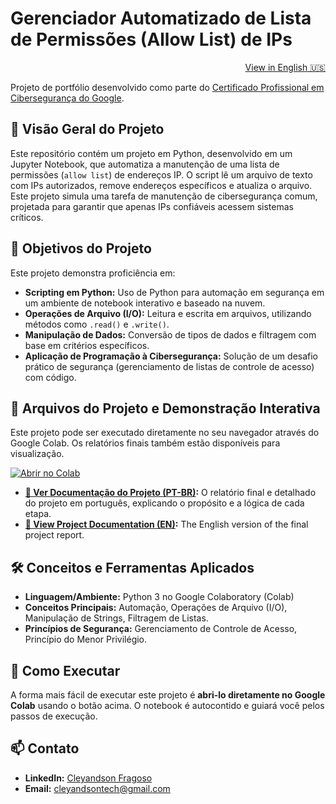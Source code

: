# Gerenciador Automatizado de Lista de Permissões (Allow List) de IPs
<p align="right">
  <a href="./README.md">View in English 🇺🇸</a>
</p>

Projeto de portfólio desenvolvido como parte do <a href="https://www.coursera.org/google-certificates/cybersecurity-certificate">Certificado Profissional em Cibersegurança do Google</a>.

## 📝 Visão Geral do Projeto

Este repositório contém um projeto em Python, desenvolvido em um Jupyter Notebook, que automatiza a manutenção de uma lista de permissões (`allow list`) de endereços IP. O script lê um arquivo de texto com IPs autorizados, remove endereços específicos e atualiza o arquivo. Este projeto simula uma tarefa de manutenção de cibersegurança comum, projetada para garantir que apenas IPs confiáveis acessem sistemas críticos.

## 🎯 Objetivos do Projeto

Este projeto demonstra proficiência em:
* **Scripting em Python:** Uso de Python para automação em segurança em um ambiente de notebook interativo e baseado na nuvem.
* **Operações de Arquivo (I/O):** Leitura e escrita em arquivos, utilizando métodos como `.read()` e `.write()`.
* **Manipulação de Dados:** Conversão de tipos de dados e filtragem com base em critérios específicos.
* **Aplicação de Programação à Cibersegurança:** Solução de um desafio prático de segurança (gerenciamento de listas de controle de acesso) com código.

## 📂 Arquivos do Projeto e Demonstração Interativa

Este projeto pode ser executado diretamente no seu navegador através do Google Colab. Os relatórios finais também estão disponíveis para visualização.

<a href="https://colab.research.google.com/drive/15vci17sYq9Xw19Rj6onUgwv9G1PjBUAm?usp=sharing" target="_blank">
  <img src="https://colab.research.google.com/assets/colab-badge.svg" alt="Abrir no Colab"/>
</a>

* **[📄 Ver Documentação do Projeto (PT-BR)](https://github.com/cleyandson/security-automation-ip-allowlist/blob/090eaf4056c46f0282c01a46244a8883983b58d8/Documents/%5BEN%5D%20Algorithm%20for%20file%20updates%20in%20Python.pdf):** O relatório final e detalhado do projeto em português, explicando o propósito e a lógica de cada etapa.
* **[📄 View Project Documentation (EN)](https://github.com/cleyandson/security-automation-ip-allowlist/blob/090eaf4056c46f0282c01a46244a8883983b58d8/Documents/%5BPT-BR%5D%20Algorithm%20for%20file%20updates%20in%20Python.pdf):** The English version of the final project report.

## 🛠️ Conceitos e Ferramentas Aplicados

* **Linguagem/Ambiente:** Python 3 no Google Colaboratory (Colab)
* **Conceitos Principais:** Automação, Operações de Arquivo (I/O), Manipulação de Strings, Filtragem de Listas.
* **Princípios de Segurança:** Gerenciamento de Controle de Acesso, Princípio do Menor Privilégio.

## 🚀 Como Executar

A forma mais fácil de executar este projeto é **abri-lo diretamente no Google Colab** usando o botão acima. O notebook é autocontido e guiará você pelos passos de execução.

## 📫 Contato

* **LinkedIn:** [Cleyandson Fragoso](https://www.linkedin.com/in/cleyandson-fragoso/)
* **Email:** cleyandsontech@gmail.com
